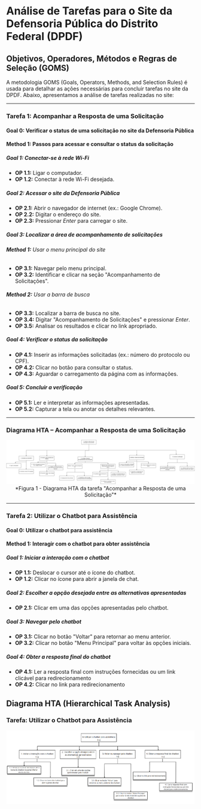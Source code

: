 # **Análise de Tarefas para o Site da Defensoria Pública do Distrito Federal (DPDF)**

## **Objetivos, Operadores, Métodos e Regras de Seleção (GOMS)**

A metodologia GOMS (Goals, Operators, Methods, and Selection Rules) é usada para detalhar as ações necessárias para concluir tarefas no site da DPDF. Abaixo, apresentamos a análise de tarefas realizadas no site:

---

### **Tarefa 1: Acompanhar a Resposta de uma Solicitação**

#### **Goal 0:** Verificar o status de uma solicitação no site da Defensoria Pública

#### **Method 1:** Passos para acessar e consultar o status da solicitação

##### **Goal 1:** Conectar-se à rede Wi-Fi
- **OP 1.1:** Ligar o computador.
- **OP 1.2:** Conectar à rede Wi-Fi desejada.

##### **Goal 2:** Acessar o site da Defensoria Pública
- **OP 2.1:** Abrir o navegador de internet (ex.: Google Chrome).
- **OP 2.2:** Digitar o endereço do site.
- **OP 2.3:** Pressionar *Enter* para carregar o site.

##### **Goal 3:** Localizar a área de acompanhamento de solicitações
###### **Method 1:** Usar o menu principal do site
- **OP 3.1:** Navegar pelo menu principal.
- **OP 3.2:** Identificar e clicar na seção "Acompanhamento de Solicitações".

###### **Method 2:** Usar a barra de busca
- **OP 3.3:** Localizar a barra de busca no site.
- **OP 3.4:** Digitar "Acompanhamento de Solicitações" e pressionar *Enter*.
- **OP 3.5:** Analisar os resultados e clicar no link apropriado.

##### **Goal 4:** Verificar o status da solicitação
- **OP 4.1:** Inserir as informações solicitadas (ex.: número do protocolo ou CPF).
- **OP 4.2:** Clicar no botão para consultar o status.
- **OP 4.3:** Aguardar o carregamento da página com as informações.

##### **Goal 5:** Concluir a verificação
- **OP 5.1:** Ler e interpretar as informações apresentadas.
- **OP 5.2:** Capturar a tela ou anotar os detalhes relevantes.

---

### **Diagrama HTA – Acompanhar a Resposta de uma Solicitação**
<center>
<img src="../assets/images/HTA.drawio.png"><br>
*Figura 1 - Diagrama HTA da tarefa "Acompanhar a Resposta de uma Solicitação"*
</center>

---

### **Tarefa 2: Utilizar o Chatbot para Assistência**

#### **Goal 0:** Utilizar o chatbot para assistência

#### **Method 1:** Interagir com o chatbot para obter assistência

##### **Goal 1:** Iniciar a interação com o chatbot
- **OP 1.1:** Deslocar o cursor até o ícone do chatbot.
- **OP 1.2:** Clicar no ícone para abrir a janela de chat.

##### **Goal 2:** Escolher a opção desejada entre as alternativas apresentadas
- **OP 2.1:** Clicar em uma das opções apresentadas pelo chatbot.

##### **Goal 3:** Navegar pelo chatbot
- **OP 3.1:** Clicar no botão "Voltar" para retornar ao menu anterior.
- **OP 3.2:** Clicar no botão "Menu Principal" para voltar às opções iniciais.

##### Goal 4: Obter a resposta final do chatbot
- **OP 4.1:** Ler a resposta final com instruções fornecidas ou um link clicável para redirecionamento
- **OP 4.2:** Clicar no link para redirecionamento

## Diagrama HTA (Hierarchical Task Analysis)

### Tarefa: Utilizar o Chatbot para Assistência

![HTA Chatbot](../assets/images/HTA-Chatbot.png)

